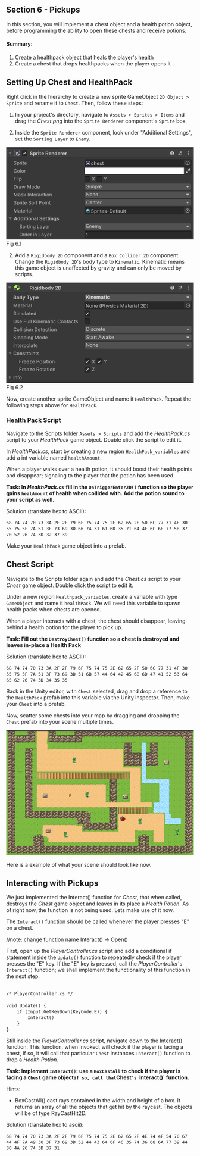 ## Section 6 - Pickups

In this section, you will implement a chest object and a health potion object, before programming the ability to open these chests and receive potions.

#### Summary:

1. Create a healthpack object that heals the player's health
2. Create a chest that drops healthpacks when the player opens it

## Setting Up  Chest and HealthPack
Right click in the hierarchy to create a new sprite GameObject `2D Object > Sprite` and rename it to `Chest`. Then, follow these steps: 

1. In your project's directory, navigate to `Assets > Sprites > Items` and drag the *Chest.png* into the `Sprite Renderer` component's `Sprite` box.

2. Inside the `Sprite Renderer` component, look under "Additional Settings", set the `Sorting Layer` to `Enemy`.

![](./images/fig6.1.png) Fig 6.1

2. Add a `Rigidbody 2D` component and a `Box Collider 2D` component. Change the `Rigidbody 2D`'s body type to `Kinematic`. Kinematic means this game object is unaffected by gravity and can only be moved by scripts.

![](./images/fig6.2.png) Fig 6.2

Now, create another sprite GameObject and name it `HealthPack`. Repeat the following steps above for `HealthPack`.

### Health Pack Script

Navigate to the Scripts folder `Assets > Scripts` and add the *HealthPack.cs* script to your *HealthPack* game object. Double click the script to edit it. 

In *HealthPack.cs*, start by creating a new region `HealthPack_variables` and add a int variable named `healthAmount`.

When a player walks over a health potion, it should boost their health points and disappear; signaling to the player that the potion has been used. 

**Task: In *HealthPack.cs* fill in the `OnTriggerEnter2D()` function so the player gains `healAmount` of health when collided with. Add the potion sound to your script as well.**

Solution (translate hex to ASCII):
```
68 74 74 70 73 3A 2F 2F 79 6F 75 74 75 2E 62 65 2F 50 6C 77 31 4F 30 55 75 5F 7A 51 3F 73 69 3D 66 74 31 61 6D 35 71 64 4F 6C 6E 77 58 37 70 52 26 74 3D 32 37 39
```

Make your `HealthPack` game object into a prefab.

## Chest Script

Navigate to the Scripts folder again and add the *Chest.cs* script to your *Chest* game object. Double click the script to edit it.

Under a new region `Healthpack_variables`, create a variable with type `GameObject` and name it `healthPack`. We will need this variable to spawn health packs when chests are opened. 

When a player interacts with a chest, the chest should disappear, leaving behind a health potion for the player to pick up. 

**Task: Fill out the `DestroyChest()` function so a chest is destroyed and leaves in-place a Health Pack** 

Solution (translate hex to ASCII):
```
68 74 74 70 73 3A 2F 2F 79 6F 75 74 75 2E 62 65 2F 50 6C 77 31 4F 30 55 75 5F 7A 51 3F 73 69 3D 51 6B 57 44 64 42 45 6B 6D 47 41 52 53 64 65 62 26 74 3D 34 35 35
```

Back in the Unity editor, with `Chest` selected, drag and drop a reference to the `HealthPack` prefab into this variable via the Unity inspector. Then, make your `Chest` into a prefab. 

Now, scatter some chests into your map by dragging and dropping the `Chest` prefab into your scene multiple times.

![](./images/fig6.3.png) 

Here is a example of what your scene should look like now.

##  Interacting with Pickups

We just implemented the Interact() function for *Chest*, that when called, destroys the *Chest* game object and leaves in its place a *Health Potion*. 
As of right now, the function is not being used. Lets make use of it now.

The `Interact()` function should be called whenever the player presses "E" on a chest.  

//note: change function name Interact() -> Open()


First, open up the *PlayerController.cs* script and add a conditional if statement inside the `Update()` function to repeatedly check if the player presses the "E" key. If the "E" key is pressed, call the *PlayerController*'s `Interact()` function; we  shall implement the functionality of this function in the next step.

```

/* PlayerController.cs */

void Update() {
    if (Input.GetKeyDown(KeyCode.E)) {
        Interact()
    }
}

```

Still inside the *PlayerController.cs* script, navigate down to the Interact() function. This function, when invoked, will check if the player is facing a chest, if so, it will call that particular `Chest` instances `Interact()` function to drop a *Health Potion*.

**Task: Implement `Interact()`: use a `BoxCastAll` to check if the player is facing a `Chest` game object` if so, call that `Chest`'s `Interact()` function.**

Hints:

- BoxCastAll() cast rays contained in the width and height of a box. It returns an array of all the objects that get hit by the raycast. The objects will be of type RayCastHit2D.  

Solution (translate hex to ascii):
```
68 74 74 70 73 3A 2F 2F 79 6F 75 74 75 2E 62 65 2F 4E 74 4F 54 70 67 44 4F 7A 49 30 3F 73 69 3D 52 44 43 64 6F 46 35 74 36 68 6A 77 39 44 30 4A 26 74 3D 37 31
```

